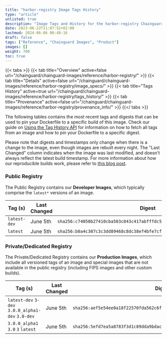 ```yaml
---
title: "harbor-registry Image Tags History"
type: "article"
unlisted: true
description: "Image Tags and History for the harbor-registry Chainguard Image"
date: 2023-06-22T11:07:52+02:00
lastmod: 2024-06-06 00:48:16
draft: false
tags: ["Reference", "Chainguard Images", "Product"]
images: []
weight: 700
toc: true
---
```


{{< tabs >}}
{{< tab title="Overview" active=false url="/chainguard/chainguard-images/reference/harbor-registry/" >}}
{{< tab title="Details" active=false url="/chainguard/chainguard-images/reference/harbor-registry/image_specs/" >}}
{{< tab title="Tags History" active=true url="/chainguard/chainguard-images/reference/harbor-registry/tags_history/" >}}
{{< tab title="Provenance" active=false url="/chainguard/chainguard-images/reference/harbor-registry/provenance_info/" >}}
{{</ tabs >}}

The following tables contains the most recent tags and digests that can be used to pin your Dockerfile to a specific build of this image. Check our guide on [Using the Tag History API](/chainguard/chainguard-images/using-the-tag-history-api/) for information on how to fetch all tags from an image and how to pin your Dockerfile to a specific digest.

Please note that digests and timestamps only change when there is a change to the image, even though images are rebuilt every night. The "Last Changed" column indicates when the image was last modified, and doesn't always reflect the latest build timestamp. For more information about how our reproducible builds work, please refer to [this blog post](https://www.chainguard.dev/unchained/reproducing-chainguards-reproducible-image-builds).

### Public Registry
The Public Registry contains our **Developer Images**, which typically comprise the `latest*` versions of an image.

| Tag (s)       | Last Changed | Digest                                                                    |
|---------------|--------------|---------------------------------------------------------------------------|
|  `latest-dev` | June 5th     | `sha256:c74050b27410cba503c043c417abfffdc5398a471d0eaaca533f987a9c6fe7a6` |
|  `latest`     | June 5th     | `sha256:b0a4c307c3c3dd89468c8dc38ef4bfe7cfebd798b890db521dfae22c7be6490e` |


### Private/Dedicated Registry
The Private/Dedicated Registry contains our **Production Images**, which include all versioned tags of an image and special images that are not available in the public registry (including FIPS images and other custom builds).

| Tag (s)                                            | Last Changed | Digest                                                                    |
|----------------------------------------------------|--------------|---------------------------------------------------------------------------|
|  `latest-dev` `3-dev` `3.0.0_alpha1-dev` `3.0-dev` | June 5th     | `sha256:aef5e54ee0a18f22570fda562c6fff6a151a2ff40f9622883b49ea20e730cfde` |
|  `3.0.0_alpha1` `3.0` `3` `latest`                 | June 5th     | `sha256:5efd7ea5a8783f3d1c89dda9bdac088a55639f69a2f0eb2fe4c061e5371d6c17` |

